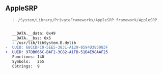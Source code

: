 ## AppleSRP

> `/System/Library/PrivateFrameworks/AppleSRP.framework/AppleSRP`

```diff

   __DATA.__data: 0x49
   __DATA.__bss: 0x5
   - /usr/lib/libSystem.B.dylib
-  UUID: 68CCDFC0-5EE5-3831-A129-8594D385083F
+  UUID: 97DB666C-BAF2-3C82-A1FB-51B4E98AAF25
   Functions: 140
   Symbols:   255
   CStrings:  9

```
